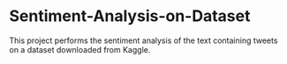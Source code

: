 # Sentiment-Analysis-on-Dataset
This project performs the sentiment analysis of the text containing tweets on a dataset downloaded from Kaggle.
